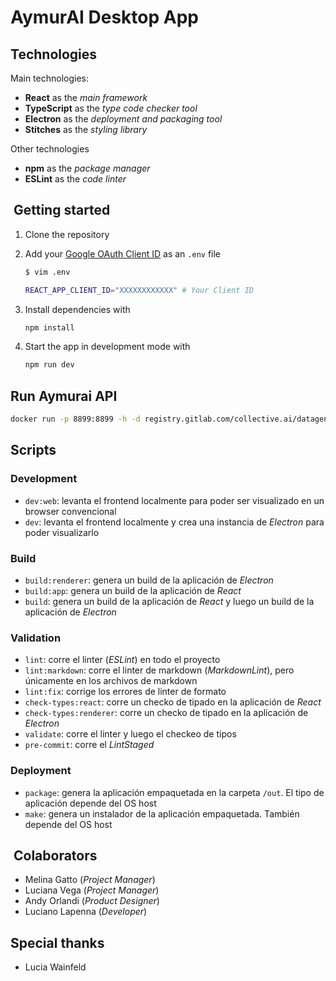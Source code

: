 # AymurAI Desktop App

## Technologies

Main technologies:

- **React** as the _main framework_
- **TypeScript** as the _type code checker tool_
- **Electron** as the _deployment and packaging tool_
- **Stitches** as the _styling library_

Other technologies

- **npm** as the _package manager_
- **ESLint** as the _code linter_

##  Getting started

1. Clone the repository
1. Add your [Google OAuth Client ID](https://developers.google.com/identity/protocols/oauth2) as an `.env` file

   ```bash
   $ vim .env

   REACT_APP_CLIENT_ID="XXXXXXXXXXXX" # Your Client ID
   ```

1. Install dependencies with

   ```bash
   npm install
   ```

1. Start the app in development mode with

   ```bash
   npm run dev
   ```

## Run Aymurai API

```sh
docker run -p 8899:8899 -h -d registry.gitlab.com/collective.ai/datagenero-public/aymurai-api-prod:2023-10-20
```

## Scripts

### Development

- `dev:web`: levanta el frontend localmente para poder ser visualizado en un
  browser convencional
- `dev`: levanta el frontend localmente y crea una instancia de _Electron_ para
  poder visualizarlo

### Build

- `build:renderer`: genera un build de la aplicación de _Electron_
- `build:app`: genera un build de la aplicación de _React_
- `build`: genera un build de la aplicación de _React_ y luego un build de la
  aplicación de _Electron_

### Validation

- `lint`: corre el linter (_ESLint_) en todo el proyecto
- `lint:markdown`: corre el linter de markdown (_MarkdownLint_), pero
  únicamente en los archivos de markdown
- `lint:fix`: corrige los errores de linter de formato
- `check-types:react`: corre un checko de tipado en la aplicación de _React_
- `check-types:renderer`: corre un checko de tipado en la aplicación de
  _Electron_
- `validate`: corre el linter y luego el checkeo de tipos
- `pre-commit`: corre el _LintStaged_

### Deployment

- `package`: genera la aplicación empaquetada en la carpeta `/out`. El tipo de
  aplicación depende del OS host
- `make`: genera un instalador de la aplicación empaquetada. También depende del
  OS host

##  Colaborators

- Melina Gatto (_Project Manager_)
- Luciana Vega (_Project Manager_)
- Andy Orlandi (_Product Designer_)
- Luciano Lapenna (_Developer_)

## Special thanks

- Lucia Wainfeld

